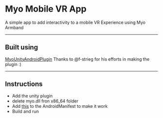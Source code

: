 # Myo Mobile VR App
A simple app to add interactivity to a mobile VR Experience using Myo Armband

----------------
## Built using 

[MyoUnityAndroidPlugin](https://github.com/f-strieg/MyoUnityAndroidPlugin)
Thanks to @f-strieg for his efforts in making the plugin :)


---------------

## Instructions

- Add the unity plugin
- delete myo.dll fron x86_64 folder
- Add [this](https://github.com/reubenkcoutinho/MyoMobileVRApp/issues/1) to the AndroidManifest to make it work 
- Build and run
